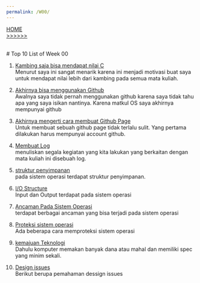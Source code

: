 ```yaml
---
permalink: /W00/
---
```

[HOME](../)<br>
[>>>>>>](../W01)

<br>
# Top 10 List of Week 00

1. [Kambing saja bisa mendapat nilai C](https://github.com/UI-FASILKOM-OS/SistemOperasi/blob/master/Slides/os00.pdf)<br>
Menurut saya ini sangat menarik karena ini menjadi motivasi buat saya untuk mendapat nilai lebih dari kambing pada semua mata kuliah.

2. [Akhirnya bisa menggunakan Github](https://en.wikipedia.org/wiki/2)<br>
Awalnya saya tidak pernah menggunakan github karena saya tidak tahu apa yang saya isikan nantinya. Karena matkul OS saya akhirnya mempunyai github

3. [Akhirnya mengerti cara membuat Github Page](https://medium.com/@viandwi24/4-cara-publikasi-halaman-web-di-github-pages-hosting-gratis-dari-github-untuk-halaman-web-statis-92df07399f4a)<br>
Untuk membuat sebuah github page tidak terlalu sulit. Yang pertama dilakukan harus mempunyai account github.

4. [Membuat Log](https://github.com/UI-FASILKOM-OS/SistemOperasi/blob/master/Slides/os00.pdf)<br>
menuliskan segala kegiatan yang kita lakukan yang berkaitan dengan mata kuliah ini disebuah log.

5. [struktur penyimpanan](https://www.youtube.com/watch?v=YcRd3WMbXnE&feature=youtu.be)<br>
pada sistem operasi terdapat struktur penyimpanan.

6. [I/O Structure](https://www.youtube.com/watch?v=F18RiREDkwE&feature=youtu.be)<br>
Input dan Output terdapat pada sistem operasi

7. [Ancaman Pada Sistem Operasi](http://manadohariini.blogspot.com/2013/03/ancaman-dan-keamanan-pada-sistem-operasi.html)<br>
terdapat berbagai ancaman yang bisa terjadi pada sistem operasi

8. [Proteksi sistem operasi](http://si200.ilearning.me/2016/03/22/proteksi-sistem-operasi/)<br>
Ada beberapa cara memproteksi sistem operasi

9. [kemajuan Teknologi](https://github.com/UI-FASILKOM-OS/SistemOperasi/blob/master/Slides/os00.pdf)<br>
Dahulu komputer memakan banyak dana atau mahal dan memiliki spec yang minim sekali.

10. [Design issues](https://www.ques10.com/p/25212/discuss-operating-system-design-issues/)<br>
Berikut berupa pemahaman dessign issues
